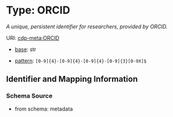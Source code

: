 # Type: ORCID




_A unique, persistent identifier for researchers, provided by ORCID._



URI: [cdp-meta:ORCID](metadataORCID)

* [base](https://w3id.org/linkml/base): str




* [pattern](https://w3id.org/linkml/pattern): `[0-9]{4}-[0-9]{4}-[0-9]{4}-[0-9]{3}[0-9X]$`






## Identifier and Mapping Information







### Schema Source


* from schema: metadata




